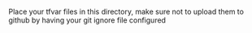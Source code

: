 Place your tfvar files in this directory, make sure not to upload them to github by having your git ignore file configured